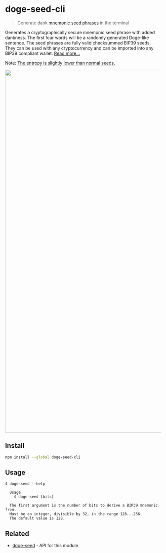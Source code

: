 # doge-seed-cli

> Generate dank [mnemonic seed phrases](https://en.bitcoinwiki.org/wiki/Mnemonic_phrase) in the terminal

Generates a cryptographically secure mnemonic seed phrase with added dankness. The first four words will be a randomly generated Doge-like sentence. The seed phrases are fully valid checksummed BIP39 seeds. They can be used with any cryptocurrency and can be imported into any BIP39 compliant wallet. [Read more…](https://github.com/lukechilds/doge-seed)

Note: [The entropy is slightly lower than normal seeds.](https://github.com/lukechilds/doge-seed#how-secure-is-this)

<img src="screenshot.png" width="1175">

## Install

```sh
npm install --global doge-seed-cli
```

## Usage

```
$ doge-seed --help

  Usage
    $ doge-seed [bits]

  The first argument is the number of bits to derive a BIP39 mnemonic from.
  Must be an integer, divisible by 32, in the range 128...256.
  The default value is 128.
```

## Related

- [doge-seed](https://github.com/lukechilds/doge-seed) - API for this module
